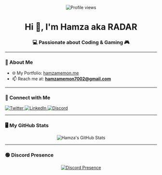 <p align="center">
  <img src="https://komarev.com/ghpvc/?username=hamzamemon-g&label=Profile%20views&color=0e75b6&style=flat" alt="Profile views" />
</p>

<h1 align="center">Hi 👋, I'm Hamza aka RADAR</h1>
<h3 align="center">💻 Passionate about Coding & Gaming 🎮</h3>

---

### 🚀 About Me

- 🌐 My Portfolio: [hamzamemon.me](https://hamzamemon.me/)
- 📫 Reach me at: **hamzamemon7002@gmail.com**

---

### 📲 Connect with Me

<p>
  <a href="https://twitter.com/hamzamemon__" target="_blank">
    <img src="https://img.shields.io/badge/Twitter-1DA1F2?style=for-the-badge&logo=twitter&logoColor=white" alt="Twitter" />
  </a>
  <a href="https://www.linkedin.com/in/hamzamemon-/" target="_blank">
    <img src="https://img.shields.io/badge/LinkedIn-0077B5?style=for-the-badge&logo=linkedin&logoColor=white" alt="LinkedIn" />
  </a>
  <a href="https://discord.com/users/790221657112969256" target="_blank">
    <img src="https://img.shields.io/badge/Discord-5865F2?style=for-the-badge&logo=discord&logoColor=white" alt="Discord" />
  </a>
</p>

---

### 🖥️ My GitHub Stats

<p align="center">
  <img src="https://github-readme-stats.vercel.app/api?username=HamzaMemon-G&show_icons=true&theme=radical" alt="Hamza's GitHub Stats" />
</p>

---

### 🟢 Discord Presence

<p align="center">
  <a href="https://discord.com/users/790221657112969256">
    <img src="https://lanyard.cnrad.dev/api/790221657112969256?idleMessage=No%20Infos%20for%20Activity%20atm" alt="Discord Presence">
  </a>
</p>
